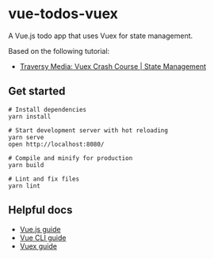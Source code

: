 # vue-todos-vuex

A Vue.js todo app that uses Vuex for state management.

Based on the following tutorial:

- [Traversy Media: Vuex Crash Course | State Management](https://www.youtube.com/watch?v=5lVQgZzLMHc)

## Get started

```
# Install dependencies
yarn install

# Start development server with hot reloading
yarn serve
open http://localhost:8080/

# Compile and minify for production
yarn build

# Lint and fix files
yarn lint
```

## Helpful docs

- [Vue.js guide](https://vuejs.org/v2/guide/)
- [Vue CLI guide](https://cli.vuejs.org/guide/)
- [Vuex guide](https://vuex.vuejs.org/guide/)
